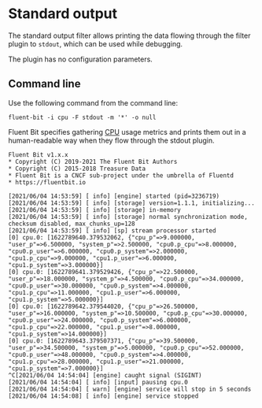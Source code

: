 # Standard output

The standard output filter allows printing the data flowing through the filter plugin to `stdout`, which can be used while debugging.

The plugin has no configuration parameters.

## Command line

Use the following command from the command line:

```shell
fluent-bit -i cpu -F stdout -m '*' -o null
```

Fluent Bit specifies gathering [CPU](../inputs/cpu-metrics.md) usage metrics and prints them out in a human-readable way when they flow through the stdout plugin.

```text
Fluent Bit v1.x.x
* Copyright (C) 2019-2021 The Fluent Bit Authors
* Copyright (C) 2015-2018 Treasure Data
* Fluent Bit is a CNCF sub-project under the umbrella of Fluentd
* https://fluentbit.io

[2021/06/04 14:53:59] [ info] [engine] started (pid=3236719)
[2021/06/04 14:53:59] [ info] [storage] version=1.1.1, initializing...
[2021/06/04 14:53:59] [ info] [storage] in-memory
[2021/06/04 14:53:59] [ info] [storage] normal synchronization mode, checksum disabled, max_chunks_up=128
[2021/06/04 14:53:59] [ info] [sp] stream processor started
[0] cpu.0: [1622789640.379532062, {"cpu_p"=>9.000000, "user_p"=>6.500000, "system_p"=>2.500000, "cpu0.p_cpu"=>8.000000, "cpu0.p_user"=>6.000000, "cpu0.p_system"=>2.000000, "cpu1.p_cpu"=>9.000000, "cpu1.p_user"=>6.000000, "cpu1.p_system"=>3.000000}]
[0] cpu.0: [1622789641.379529426, {"cpu_p"=>22.500000, "user_p"=>18.000000, "system_p"=>4.500000, "cpu0.p_cpu"=>34.000000, "cpu0.p_user"=>30.000000, "cpu0.p_system"=>4.000000, "cpu1.p_cpu"=>11.000000, "cpu1.p_user"=>6.000000, "cpu1.p_system"=>5.000000}]
[0] cpu.0: [1622789642.379544020, {"cpu_p"=>26.500000, "user_p"=>16.000000, "system_p"=>10.500000, "cpu0.p_cpu"=>30.000000, "cpu0.p_user"=>24.000000, "cpu0.p_system"=>6.000000, "cpu1.p_cpu"=>22.000000, "cpu1.p_user"=>8.000000, "cpu1.p_system"=>14.000000}]
[0] cpu.0: [1622789643.379507371, {"cpu_p"=>39.500000, "user_p"=>34.500000, "system_p"=>5.000000, "cpu0.p_cpu"=>52.000000, "cpu0.p_user"=>48.000000, "cpu0.p_system"=>4.000000, "cpu1.p_cpu"=>28.000000, "cpu1.p_user"=>21.000000, "cpu1.p_system"=>7.000000}]
^C[2021/06/04 14:54:04] [engine] caught signal (SIGINT)
[2021/06/04 14:54:04] [ info] [input] pausing cpu.0
[2021/06/04 14:54:04] [ warn] [engine] service will stop in 5 seconds
[2021/06/04 14:54:08] [ info] [engine] service stopped
```
